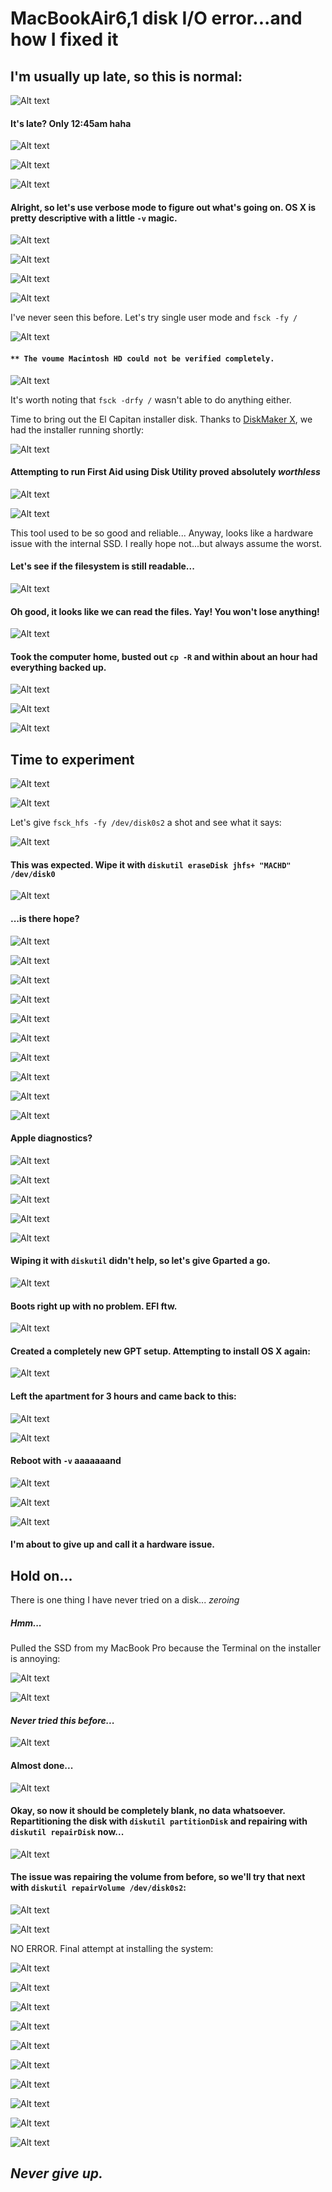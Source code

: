

# MacBookAir6,1 disk I/O error...and how I fixed it

## I'm usually up late, so this is normal:

![Alt text](img/disk-error-mba/problem1.jpg)

#### It's late? Only 12:45am haha

![Alt text](img/disk-error-mba/yaoming.png)

![Alt text](img/disk-error-mba/problem2.jpg)

![Alt text](img/disk-error-mba/challengeaccepted.jpg)

#### Alright, so let's use verbose mode to figure out what's going on. OS X is pretty descriptive with a little `-v` magic.

![Alt text](img/disk-error-mba/errors1.jpg)

![Alt text](img/disk-error-mba/pokerface.jpg)

![Alt text](img/disk-error-mba/errors2.jpg)

![Alt text](img/disk-error-mba/surprisedface.jpg)



I've never seen this before. Let's try single user mode and `fsck -fy /`

![Alt text](img/disk-error-mba/fsck1.jpg)

#### `** The voume Macintosh HD could not be verified completely.`

![Alt text](img/disk-error-mba/pokerface.jpg)

It's worth noting that `fsck -drfy /` wasn't able to do anything either.

Time to bring out the El Capitan installer disk. Thanks to [DiskMaker X](http://diskmakerx.com), we had the installer running shortly:

![Alt text](img/disk-error-mba/installer1.jpg)

#### Attempting to run First Aid using Disk Utility proved absolutely *worthless*

![Alt text](img/disk-error-mba/firstaid1.jpg)

![Alt text](img/disk-error-mba/deskflip1.png)

This tool used to be so good and reliable... Anyway, looks like a hardware issue with the internal SSD. I really hope not...but always assume the worst.

#### Let's see if the filesystem is still readable...

![Alt text](img/disk-error-mba/accessiblefs1.jpg)

#### Oh good, it looks like we can read the files. Yay! You won't lose anything!

![Alt text](img/disk-error-mba/kittehsmile.jpg)

#### Took the computer home, busted out `cp -R` and within about an hour had everything backed up.

![Alt text](img/disk-error-mba/copyfiles1.jpg)

![Alt text](img/disk-error-mba/copyfiles2.jpg)

![Alt text](img/disk-error-mba/thumbsup.jpg)

## Time to experiment

![Alt text](img/disk-error-mba/installer2.jpg)

![Alt text](img/disk-error-mba/installer3.jpg)

Let's give `fsck_hfs -fy /dev/disk0s2` a shot and see what it says:

![Alt text](img/disk-error-mba/machd1.jpg)

#### This was expected. Wipe it with `diskutil eraseDisk jhfs+ "MACHD" /dev/disk0`

![Alt text](img/disk-error-mba/machd2.jpg)

#### ...is there hope?

![Alt text](img/disk-error-mba/machdinstall1.jpg)

![Alt text](img/disk-error-mba/installfailed1.jpg)

![Alt text](img/disk-error-mba/installfailed2.jpg)

![Alt text](img/disk-error-mba/installfailed3.jpg)

![Alt text](img/disk-error-mba/computerstare.jpg)

![Alt text](img/disk-error-mba/errors3.jpg)

![Alt text](img/disk-error-mba/areyoukiddingme.jpg)

![Alt text](img/disk-error-mba/fsck2.jpg)

![Alt text](img/disk-error-mba/facepalm.jpg)

![Alt text](img/disk-error-mba/whyyy.jpg)

#### Apple diagnostics?

![Alt text](img/disk-error-mba/diagnostic1.jpg)

![Alt text](img/disk-error-mba/diagnostic2.jpg)

![Alt text](img/disk-error-mba/noissuefound.png)

![Alt text](img/disk-error-mba/doublefacepalm.png)

![Alt text](img/disk-error-mba/deskflip1.png)

#### Wiping it with `diskutil` didn't help, so let's give Gparted a go.

![Alt text](img/disk-error-mba/gparted1.jpg)

#### Boots right up with no problem. EFI ftw.

![Alt text](img/disk-error-mba/gparted2.jpg)

#### Created a completely new GPT setup. Attempting to install OS X again:

![Alt text](img/disk-error-mba/attempt1.jpg)

#### Left the apartment for 3 hours and came back to this:

![Alt text](img/disk-error-mba/attempt2.jpg)

![Alt text](img/disk-error-mba/questioning.jpg)

#### Reboot with `-v` aaaaaaand

![Alt text](img/disk-error-mba/attempt3.jpg)

![Alt text](img/disk-error-mba/deskflip2.gif)

![Alt text](img/disk-error-mba/sadsitting.jpg)

#### I'm about to give up and call it a hardware issue.

## Hold on...

There is one thing I have never tried on a disk... *zeroing*

##### Hmm...

Pulled the SSD from my MacBook Pro because the Terminal on the installer is annoying:

![Alt text](img/disk-error-mba/ssdrescue1.jpg)

![Alt text](img/disk-error-mba/ssdrescue2.jpg)

#### *Never tried this before...*

![Alt text](img/disk-error-mba/zerodisk1.jpg)

#### Almost done...

![Alt text](img/disk-error-mba/zerodisk2.jpg)

#### Okay, so now it should be completely blank, no data whatsoever. Repartitioning the disk with `diskutil partitionDisk` and repairing with `diskutil repairDisk` now...

![Alt text](img/disk-error-mba/repairdisk1.jpg)

#### The issue was repairing the volume from before, so we'll try that next with `diskutil repairVolume /dev/disk0s2`:

![Alt text](img/disk-error-mba/repairvolume1.jpg)

![Alt text](img/disk-error-mba/surprisedcat1.jpg)

NO ERROR. Final attempt at installing the system:

![Alt text](img/disk-error-mba/finalinstall1.jpg)

![Alt text](img/disk-error-mba/surprisedcat1.jpg)

![Alt text](img/disk-error-mba/finalinstall2.jpg)

![Alt text](img/disk-error-mba/surprisedcat1.jpg)

![Alt text](img/disk-error-mba/finalinstall3.jpg)

![Alt text](img/disk-error-mba/surprisedcat1.jpg)

![Alt text](img/disk-error-mba/finalinstall4.jpg)

![Alt text](img/disk-error-mba/gasp.gif)

![Alt text](img/disk-error-mba/done.jpg)

![Alt text](img/disk-error-mba/effyeah.png)

## *Never give up.*
